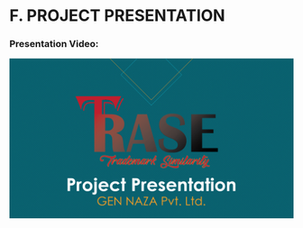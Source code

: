 # F. PROJECT PRESENTATION
### **Presentation Video:**

[![](https://github.com/Nahvin00/TRASE-Trademark-Similarity-Identification/blob/main/PMP/assets/25.png)](https://youtu.be/Ik_dngKgzM8)
